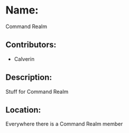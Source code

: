 # Name:
Command Realm 

## Contributors:
- Calverin

## Description:
Stuff for Command Realm

## Location:
Everywhere there is a Command Realm member